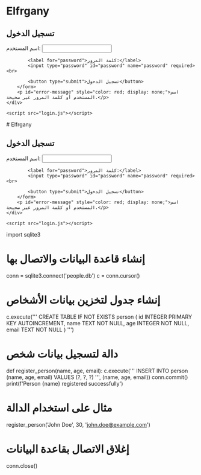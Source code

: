 # Elfrgany
<!DOCTYPE html>
<html lang="ar">
<head>
    <meta charset="UTF-8">
    <meta name="viewport" content="width=device-width, initial-scale=1.0">
    <title>تسجيل الدخول - elfrgany</title>
    <link rel="stylesheet" href="style.css">
</head>
<body>
    <div class="login-container">
        <h2>تسجيل الدخول</h2>
        <form id="loginForm">
            <label for="username">اسم المستخدم:</label>
            <input type="text" id="username" name="username" required><br>

            <label for="password">كلمة المرور:</label>
            <input type="password" id="password" name="password" required><br>

            <button type="submit">تسجيل الدخول</button>
        </form>
        <p id="error-message" style="color: red; display: none;">اسم المستخدم أو كلمة المرور غير صحيحة.</p>
    </div>

    <script src="login.js"></script>
</body>
</html>
# Elfrgany
<!DOCTYPE html>
<html lang="ar">
<head>
    <meta charset="UTF-8">
    <meta name="viewport" content="width=device-width, initial-scale=1.0">
    <title>تسجيل الدخول - elfrgany</title>
    <link rel="stylesheet" href="style.css">
</head>
<body>
    <div class="login-container">
        <h2>تسجيل الدخول</h2>
        <form id="loginForm">
            <label for="username">اسم المستخدم:</label>
            <input type="text" id="username" name="username" required><br>

            <label for="password">كلمة المرور:</label>
            <input type="password" id="password" name="password" required><br>

            <button type="submit">تسجيل الدخول</button>
        </form>
        <p id="error-message" style="color: red; display: none;">اسم المستخدم أو كلمة المرور غير صحيحة.</p>
    </div>

    <script src="login.js"></script>
</body>
</html>
import sqlite3

# إنشاء قاعدة البيانات والاتصال بها
conn = sqlite3.connect('people.db')
c = conn.cursor()

# إنشاء جدول لتخزين بيانات الأشخاص
c.execute('''
    CREATE TABLE IF NOT EXISTS person (
        id INTEGER PRIMARY KEY AUTOINCREMENT,
        name TEXT NOT NULL,
        age INTEGER NOT NULL,
        email TEXT NOT NULL
    )
''')

# دالة لتسجيل بيانات شخص
def register_person(name, age, email):
    c.execute('''
        INSERT INTO person (name, age, email)
        VALUES (?, ?, ?)
    ''', (name, age, email))
    conn.commit()
    print(f'Person {name} registered successfully')

# مثال على استخدام الدالة
register_person('John Doe', 30, 'john.doe@example.com')

# إغلاق الاتصال بقاعدة البيانات
conn.close()
